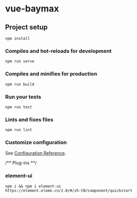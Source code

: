 # vue-baymax

## Project setup
```
npm install
```

### Compiles and hot-reloads for development
```
npm run serve
```

### Compiles and minifies for production
```
npm run build
```

### Run your tests
```
npm run test
```

### Lints and fixes files
```
npm run lint
```

### Customize configuration
See [Configuration Reference](https://cli.vuejs.org/config/).


/**
    Plug-ins
**/

### element-ui
```
npm i && npm i element-ui
https://element.eleme.cn/2.0/#/zh-CN/component/quickstart
```


